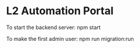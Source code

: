 # L2 Automation Portal

To start the backend server: npm start

To make the first admin user: npm run migration:run

